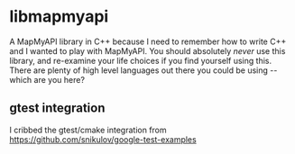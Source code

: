 libmapmyapi
===========

A MapMyAPI library in C++ because I need to remember how to write C++ and I
wanted to play with MapMyAPI.  You should absolutely *never* use this library,
and re-examine your life choices if you find yourself using this.  There are
plenty of high level languages out there you could be using -- which are you
here?

gtest integration
-----------------
I cribbed the gtest/cmake integration from
https://github.com/snikulov/google-test-examples
